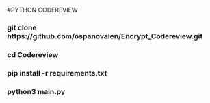 #PYTHON CODEREVIEW
<h3>git clone https://github.com/ospanovalen/Encrypt_Codereview.git</h3>
<h3>cd Codereview</h3>
<h3>pip install -r requirements.txt</h3>
<h3>python3 main.py</h3>
